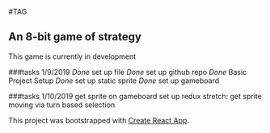 #TAG
## An 8-bit game of strategy

This game is currently in development

###tasks 1/9/2019
*Done* set up file
*Done* set up github repo
*Done* Basic Project Setup
*Done* set up static sprite
*Done* set up gameboard

###tasks 1/10/2019
get sprite on gameboard
set up redux
stretch: get sprite moving via turn based selection



This project was bootstrapped with [Create React App](https://github.com/facebook/create-react-app).

